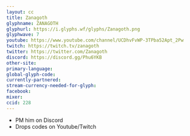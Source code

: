 ```yaml
---
layout: cc
title: Zanagoth
glyphname: ZANAGOTH
glyphurl: https://i.glyphs.wf/glyphs/Zanagoth.png
glyphwave: 7
youtube: https://www.youtube.com/channel/UCDhvFvWP-3TPba52Apt_2Pw
twitch: https://twitch.tv/zanagoth
twitter: https://twitter.com/Zanagoth
discord: https://discord.gg/Phu6YKB
other-site: 
primary-language: 
global-glyph-code: 
currently-partnered: 
stream-currency-needed-for-glyph: 
facebook: 
mixer: 
ccid: 228
---
```

* PM him on Discord
* Drops codes on Youtube/Twitch
